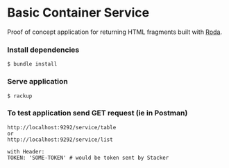 # Basic Container Service

Proof of concept application for returning HTML fragments built with [Roda](https://github.com/jeremyevans/roda/blob/master/README.rdoc).

### Install dependencies
    $ bundle install

### Serve application
    $ rackup

### To test application send GET request (ie in Postman)
    http://localhost:9292/service/table
    or
    http://localhost:9292/service/list

    with Header:
    TOKEN: 'SOME-TOKEN' # would be token sent by Stacker
